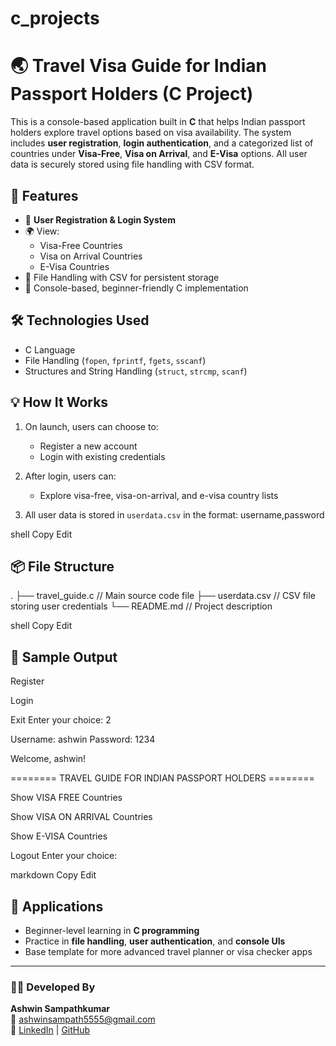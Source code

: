 # c_projects

# 🌏 Travel Visa Guide for Indian Passport Holders (C Project)

This is a console-based application built in **C** that helps Indian passport holders explore travel options based on visa availability. The system includes **user registration**, **login authentication**, and a categorized list of countries under **Visa-Free**, **Visa on Arrival**, and **E-Visa** options. All user data is securely stored using file handling with CSV format.

## 🚀 Features

- 🔐 **User Registration & Login System**
- 🌍 View:
  - Visa-Free Countries
  - Visa on Arrival Countries
  - E-Visa Countries
- 🧾 File Handling with CSV for persistent storage
- 📱 Console-based, beginner-friendly C implementation

## 🛠️ Technologies Used

- C Language  
- File Handling (`fopen`, `fprintf`, `fgets`, `sscanf`)  
- Structures and String Handling (`struct`, `strcmp`, `scanf`)  

## 💡 How It Works

1. On launch, users can choose to:
   - Register a new account
   - Login with existing credentials

2. After login, users can:
   - Explore visa-free, visa-on-arrival, and e-visa country lists

3. All user data is stored in `userdata.csv` in the format:
username,password

shell
Copy
Edit

## 📦 File Structure

.
├── travel_guide.c // Main source code file
├── userdata.csv // CSV file storing user credentials
└── README.md // Project description

shell
Copy
Edit

## 📸 Sample Output

Register

Login

Exit
Enter your choice: 2

Username: ashwin
Password: 1234

Welcome, ashwin!

======== TRAVEL GUIDE FOR INDIAN PASSPORT HOLDERS ========

Show VISA FREE Countries

Show VISA ON ARRIVAL Countries

Show E-VISA Countries

Logout
Enter your choice:

markdown
Copy
Edit

## 📌 Applications

- Beginner-level learning in **C programming**
- Practice in **file handling**, **user authentication**, and **console UIs**
- Base template for more advanced travel planner or visa checker apps

---

### 👨‍💻 Developed By

**Ashwin Sampathkumar**  
📧 ashwinsampath5555@gmail.com  
🔗 [LinkedIn](https://www.linkedin.com/in/ashwin-sampathkumar/) | [GitHub](https://github.com/Ashwin540)
